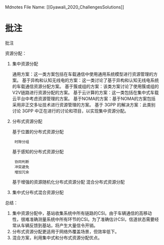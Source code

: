  Mdnotes File Name: [[Gyawali_2020_ChallengesSolutions]]

# 批注

批注

资源分配：

1.  集中资源分配
    
     通用方案：这一类方案包括在车载通信中使用通用系统模型进行资源管理的方案。
     基于异构和认知无线电的方案：这一类讨论了基于异构和认知无线电系统的车载通信资源分配方案。
     基于簇或组的方案：该类方案讨论了使用簇或组的V2V链路进行资源分配的方案。
     基于云计算的方案：这一类包括在集中式车载云平台中考虑资源管理的方案。
     基于NOMA的方案：基于NOMA的方案包括采用非正交多址技术进行资源管理的方案。
     基于 3GPP 的解决方案：此类别讨论 3GPP 中正在进行的讨论和项目，以实现集中资源分配。
2.  分布式资源分配
    
     基于位置的分布式资源分配
        
         时隙分组
     基于感知的分布式资源分配
        
         协同判断
         冲突避免
         增加冗余
     基于增强的资源随机化分布式资源分配
     混合分布式资源分配
3.  集中式分布式混合资源分配

总结：

1.  集中资源分配中，基站收集系统中所有链路的CSI。由于车辆通信的高移动性，很难准确测量系统中所有环节的CSI。为了准确估计CSI，信道状态需要经常从车辆反馈到基站，将产生大量信令开销。
2.  分布式资源分配更适用于网络外覆盖场景，但效率低下。
3.  混合方案，利用集中式和分布式资源分配优点。